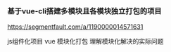 ### 基于vue-cli搭建多模块且各模块独立打包的项目
https://segmentfault.com/a/1190000014571631


js组件化项目
vue 模块化打包
理解模块化解决的实际问题